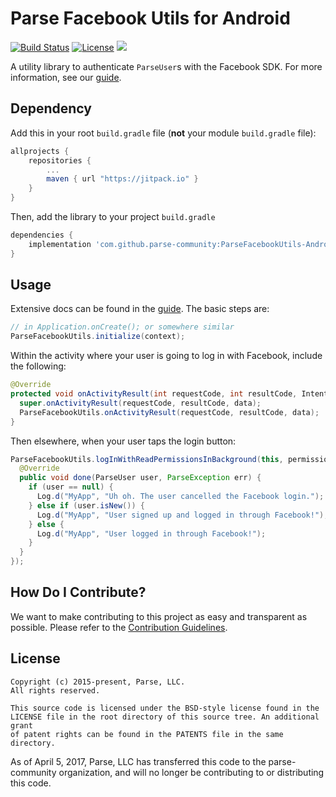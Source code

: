 # Parse Facebook Utils for Android
[![Build Status][build-status-svg]][build-status-link]
[![License][license-svg]][license-link]
[![](https://jitpack.io/v/parse-community/ParseFacebookUtils-Android.svg)](https://jitpack.io/#parse-community/ParseFacebookUtils-Android)

A utility library to authenticate `ParseUser`s with the Facebook SDK. For more information, see our [guide][guide].

## Dependency

Add this in your root `build.gradle` file (**not** your module `build.gradle` file):

```gradle
allprojects {
	repositories {
		...
		maven { url "https://jitpack.io" }
	}
}
```

Then, add the library to your project `build.gradle`
```gradle
dependencies {
    implementation 'com.github.parse-community:ParseFacebookUtils-Android:latest.version.here'
}
```

## Usage
Extensive docs can be found in the [guide][guide]. The basic steps are:
```java
// in Application.onCreate(); or somewhere similar
ParseFacebookUtils.initialize(context);
```
Within the activity where your user is going to log in with Facebook, include the following:
```java
@Override
protected void onActivityResult(int requestCode, int resultCode, Intent data) {
  super.onActivityResult(requestCode, resultCode, data);
  ParseFacebookUtils.onActivityResult(requestCode, resultCode, data);
}
```
Then elsewhere, when your user taps the login button:
```java
ParseFacebookUtils.logInWithReadPermissionsInBackground(this, permissions, new LogInCallback() {
  @Override
  public void done(ParseUser user, ParseException err) {
    if (user == null) {
      Log.d("MyApp", "Uh oh. The user cancelled the Facebook login.");
    } else if (user.isNew()) {
      Log.d("MyApp", "User signed up and logged in through Facebook!");
    } else {
      Log.d("MyApp", "User logged in through Facebook!");
    }
  }
});
```

## How Do I Contribute?
We want to make contributing to this project as easy and transparent as possible. Please refer to the [Contribution Guidelines](https://github.com/parse-community/Parse-SDK-Android/blob/master/CONTRIBUTING.md).

## License
    Copyright (c) 2015-present, Parse, LLC.
    All rights reserved.

    This source code is licensed under the BSD-style license found in the
    LICENSE file in the root directory of this source tree. An additional grant
    of patent rights can be found in the PATENTS file in the same directory.

As of April 5, 2017, Parse, LLC has transferred this code to the parse-community organization, and will no longer be contributing to or distributing this code.

 [guide]: https://docs.parseplatform.org/android/guide/#facebook-users

 [build-status-svg]: https://travis-ci.org/parse-community/ParseFacebookUtils-Android.svg?branch=master
 [build-status-link]: https://travis-ci.org/parse-community/ParseFacebookUtils-Android

 [license-svg]: https://img.shields.io/badge/license-BSD-lightgrey.svg
 [license-link]: https://github.com/parse-community/ParseFacebookUtils-Android/blob/master/LICENSE
